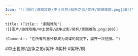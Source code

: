 ```yaml
---
Icon: "![[图片/游戏攻略/中土世界/战争之影/奖杯/家贼难防.png|30]]"
---
```

```ad-common-bronze-trophy
title: (Title:: "家贼难防")
![[图片/游戏攻略/中土世界/战争之影/奖杯/家贼难防.png|100]]

(Comment:: "在所有的酋长都成为间谍的前提下，展开一次征服。")
```

#中土世界/战争之影/奖杯 #奖杯 #奖杯/铜

